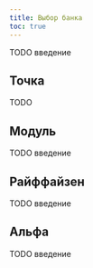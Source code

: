 ```yaml
---
title: Выбор банка
toc: true
---
```


TODO введение

## Точка

TODO

## Модуль

TODO введение

## Райффайзен

TODO введение

## Альфа

TODO введение

